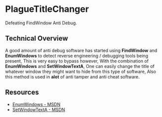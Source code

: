 
# PlagueTitleChanger
Defeating FindWindow Anti Debug.

## Technical Overview
A good amount of anti debug software has started using **FindWindow** and **EnumWindows** to detect reverse engineering / debugging tools being present, This is very easy to bypass however, With the combination of **EnumWindows** and **SetWindowTextA**, One can easily change the title of whatever window they might want to hide from this type of software, Also this method is used in **alot** of anti tamper and anti cheat software.

## Resources
- [EnumWindows - MSDN](https://learn.microsoft.com/en-us/windows/win32/api/winuser/nf-winuser-enumwindows)
- [SetWindowTextA - MSDN](https://learn.microsoft.com/en-us/windows/win32/api/winuser/nf-winuser-setwindowtexta)
